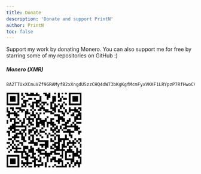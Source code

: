 ```yaml
---
title: Donate
description: 'Donate and support PrintN'
author: PrintN
toc: false
---
```

Support my work by donating Monero. You can also support me for free by starring some of my repositories on GitHub :)

##### Monero (XMR)
```
8A2TTUxXCmuVZf9GRAMyfB2xXngdUSzzCHQ4dW73bKgKgfMcmFyxVKKF1LRYpzP7RfHwoCVGh9rBeKBNRCfUw4UbEbA6ffz
```
![Monero QR](monero_qr.png)